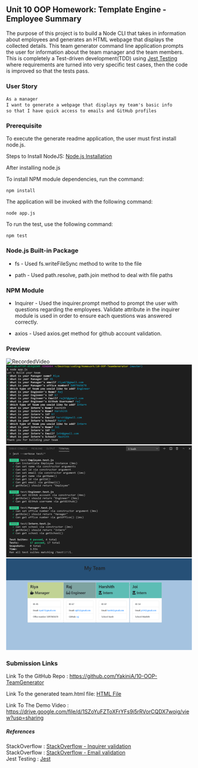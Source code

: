 ## Unit 10 OOP Homework: Template Engine - Employee Summary

The purpose of this project is to build a Node CLI that takes in information about employees and generates an HTML webpage that displays the collected details. This team generator command line application  prompts the user for information about the team manager and the team members. This is completely a Test-driven development(TDD) using [Jest Testing](https://jestjs.io/docs/en/manual-mocks) where requirements are turned into very specific test cases, then the code is improved so that the tests pass.

### User Story 

```
As a manager
I want to generate a webpage that displays my team's basic info
so that I have quick access to emails and GitHub profiles
```

### Prerequisite

To execute the generate readme application, the user must first install node.js.

Steps to Install NodeJS: [Node.js Installation](https://docs.npmjs.com/downloading-and-installing-node-js-and-npm#windows-node-version-managers)

After installing node.js

To install NPM module dependencies, run the command:

```
npm install
```

The application will be invoked with the following command:

```
node app.js
```

To run the test, use the following command:

```
npm test
```

### Node.js Built-in Package

* fs -  Used fs.writeFileSync method to write to the file

* path - Used path.resolve, path.join method to deal with file paths


### NPM Module

* Inquirer - Used the inquirer.prompt method to prompt the user with questions regarding the employees. Validate attribute in the inquirer module is used in order to ensure each questions was answered correctly.

* axios    -  Used axios.get method for github account validation.

### Preview

![RecordedVideo](files/TeamGenerator.gif)
![Run program](files/run.jpg)
![Jest Tests](files/testResults.jpg)
![Output file](files/team.jpg)

### Submission Links

Link To the GitHub Repo : https://github.com/YakiniA/10-OOP-TeamGenerator

Link To the generated team.html file: [HTML File](output/team.html)

Link To The Demo Video : https://drive.google.com/file/d/1SZoYuFZToXFrYFs9i5rRVorCQDX7woig/view?usp=sharing

##### References

StackOverflow : [StackOverflow - Inquirer validation](https://stackoverflow.com/questions/57321266/how-to-test-inquirer-validation)<br/>
StackOverflow : [StackOverflow - Email validation](https://stackoverflow.com/questions/46155/how-to-validate-an-email-address-in-javascript)<br/>
Jest Testing : [Jest](https://jestjs.io/docs/en/manual-mocks)